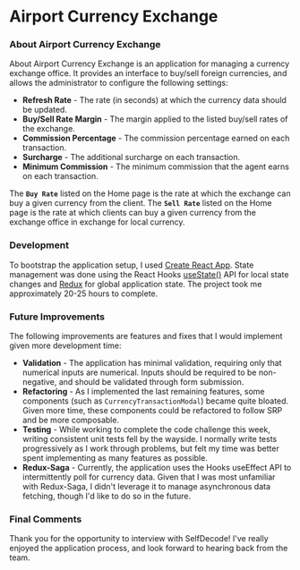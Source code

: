 # Airport Currency Exchange

### About Airport Currency Exchange
About Airport Currency Exchange is an application for managing a currency exchange office. It provides an interface to buy/sell foreign currencies, and allows the administrator to configure the following settings:

- **Refresh Rate** - The rate (in seconds) at which the currency data should be updated.
- **Buy/Sell Rate Margin** - The margin applied to the listed buy/sell rates of the exchange.
- **Commission Percentage** - The commission percentage earned on each transaction.
- **Surcharge** - The additional surcharge on each transaction.
- **Minimum Commission** - The minimum commission that the agent earns on each transaction.

The **`Buy Rate`** listed on the Home page is the rate at which the exchange can buy a given currency from the client. The **`Sell Rate`** listed on the Home page is the rate at which clients can buy a given currency from the exchange office in exchange for local currency.

### Development

To bootstrap the application setup, I used [Create React App](https://github.com/facebook/create-react-app). State management was done using the React Hooks [useState()](https://reactjs.org/docs/hooks-state.html) API for local state changes and [Redux](https://github.com/reduxjs/redux) for global application state. The project took me approximately 20-25 hours to complete.

### Future Improvements

The following improvements are features and fixes that I would implement given more development time:

- **Validation** - The application has minimal validation, requiring only that numerical inputs are numerical. Inputs should be required to be non-negative, and should be validated through form submission.
- **Refactoring** - As I implemented the last remaining features, some components (such as `CurrencyTransactionModal`) became quite bloated. Given more time, these components could be refactored to follow SRP and be more composable.
- **Testing** - While working to complete the code challenge this week, writing consistent unit tests fell by the wayside. I normally write tests progressively as I work through problems, but felt my time was better spent implementing as many features as possible.
- **Redux-Saga** - Currently, the application uses the Hooks useEffect API to intermittently poll for currency data. Given that I was most unfamiliar with Redux-Saga, I didn't leverage it to manage asynchronous data fetching, though I'd like to do so in the future.

### Final Comments

Thank you for the opportunity to interview with SelfDecode! I've really enjoyed the application process, and look forward to hearing back from the team.
